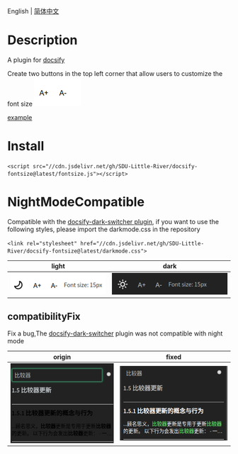 English | [简体中文](./readme_cn.md)
# Description
A plugin for [docsify](https://github.com/docsifyjs/docsify)

Create two buttons in the top left corner that allow users to customize the font size
![img.png](img/img.png)

[example](https://techmc.wiki/#/)

# Install
`<script src="//cdn.jsdelivr.net/gh/SDU-Little-River/docsify-fontsize@latest/fontsize.js"></script>`

# NightModeCompatible

Compatible with the [docsify-dark-switcher plugin](https://github.com/LIGMATV/docsify-dark-switcher), if you want to use the following styles, please import the darkmode.css in the repository

`<link rel="stylesheet" href="//cdn.jsdelivr.net/gh/SDU-Little-River/docsify-fontsize@latest/darkmode.css">`


| light              | dark               |
|--------------------|--------------------|
| ![](img/img_4.png) | ![](img/img_5.png) |

## compatibilityFix
Fix a bug,The [docsify-dark-switcher](https:github.comLIGMATVdocsify-dark-switcher) plugin was not compatible with night mode

| origin             | fixed              |
|--------------------|--------------------|
| ![](img/img_6.png) | ![](img/img_7.png) |
